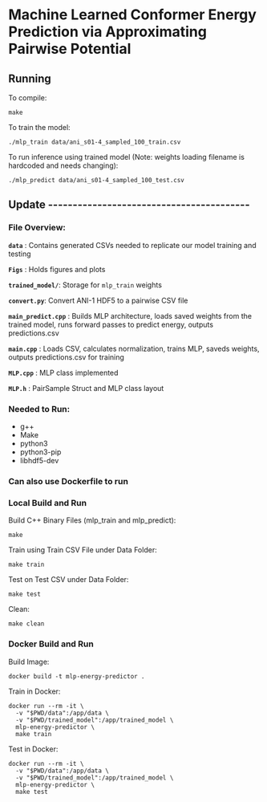 # Machine Learned Conformer Energy Prediction via Approximating Pairwise Potential

## Running
To compile:
```
make
```
To train the model:
```
./mlp_train data/ani_s01-4_sampled_100_train.csv
```
To run inference using trained model (Note: weights loading filename is hardcoded and needs changing):
```
./mlp_predict data/ani_s01-4_sampled_100_test.csv
```

## Update -----------------------------------------

### File Overview:

**`data`** : Contains generated CSVs needed to replicate our model training and testing

**`Figs`** : Holds figures and plots

**`trained_model/`**: Storage for `mlp_train` weights

**`convert.py`**: Convert ANI-1 HDF5 to a pairwise CSV file

**`main_predict.cpp`** : Builds MLP architecture, loads saved weights from the trained model, runs forward passes to predict energy, outputs predictions.csv

**`main.cpp`** : Loads CSV, calculates normalization, trains MLP, saveds weights, outputs predictions.csv for training

**`MLP.cpp`** : MLP class implemented

**`MLP.h`** : PairSample Struct and MLP class layout



### Needed to Run:
- g++
- Make
- python3
- python3-pip
- libhdf5-dev

### Can also use Dockerfile to run

### Local Build and Run

Build C++ Binary Files (mlp_train and mlp_predict):
```
make
```
Train using Train CSV File under Data Folder:
```
make train
```
Test on Test CSV under Data Folder:
```
make test
```
Clean:
```
make clean
```

### Docker Build and Run

Build Image:
```
docker build -t mlp-energy-predictor .
```
Train in Docker:
```
docker run --rm -it \
  -v "$PWD/data":/app/data \
  -v "$PWD/trained_model":/app/trained_model \
  mlp-energy-predictor \
  make train
```
Test in Docker:
```
docker run --rm -it \
  -v "$PWD/data":/app/data \
  -v "$PWD/trained_model":/app/trained_model \
  mlp-energy-predictor \
  make test
```
